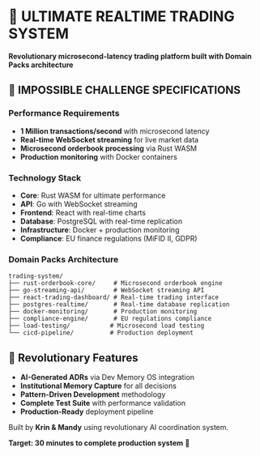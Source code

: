 # 🚀 ULTIMATE REALTIME TRADING SYSTEM

**Revolutionary microsecond-latency trading platform built with Domain Packs architecture**

## 🎯 IMPOSSIBLE CHALLENGE SPECIFICATIONS

### Performance Requirements
- **1 Million transactions/second** with microsecond latency
- **Real-time WebSocket streaming** for live market data
- **Microsecond orderbook processing** via Rust WASM
- **Production monitoring** with Docker containers

### Technology Stack
- **Core**: Rust WASM for ultimate performance
- **API**: Go with WebSocket streaming
- **Frontend**: React with real-time charts
- **Database**: PostgreSQL with real-time replication
- **Infrastructure**: Docker + production monitoring
- **Compliance**: EU finance regulations (MiFID II, GDPR)

### Domain Packs Architecture

```
trading-system/
├── rust-orderbook-core/     # Microsecond orderbook engine
├── go-streaming-api/        # WebSocket streaming API
├── react-trading-dashboard/ # Real-time trading interface
├── postgres-realtime/       # Real-time database replication
├── docker-monitoring/       # Production monitoring
├── compliance-engine/       # EU regulations compliance
├── load-testing/           # Microsecond load testing
└── cicd-pipeline/          # Production deployment
```

## 🌟 Revolutionary Features
- **AI-Generated ADRs** via Dev Memory OS integration
- **Institutional Memory Capture** for all decisions
- **Pattern-Driven Development** methodology
- **Complete Test Suite** with performance validation
- **Production-Ready** deployment pipeline

Built by **Krin & Mandy** using revolutionary AI coordination system.

**Target: 30 minutes to complete production system** 🚀